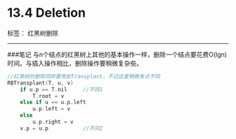 ﻿# 13.4 Deletion

标签： 红黑树删除

---
###笔记
与n个结点的红黑树上其他的基本操作一样，删除一个结点要花费O(lgn)时间。与插入操作相比，删除操作要稍微复杂些。

```c++
//红黑树的删除同样要用到Transplant，不过这里稍微有点不同
RBTransplant(T, u, v)
    if u.p == T.nil     //不同1
        T.root = v
    else if u == u.p.left
        u.p.left = v
    else
        u.p.right = v
    v.p = u.p           //不同2
```






